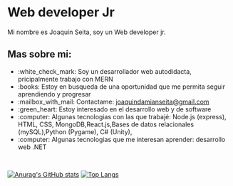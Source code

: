 
<h1>Web developer Jr</h1>

Mi nombre es Joaquin Seita, soy un Web developer jr.

<h2>Mas sobre mi:</h2>

<ul>
<li>:white_check_mark: Soy un desarrollador web autodidacta, pricipalmente trabajo con MERN </li>
<li>:books: Estoy en busqueda de una oportunidad que me permita seguir aprendiendo y progresar</li>
<li>:mailbox_with_mail: Contactame: <a href="mailto:joaquindamianseita@gmail.com">joaquindamianseita@gmail.com</a></li>
<li>:green_heart: Estoy interesado en el desarrollo web y de software</li>
<li>:computer: Algunas tecnologias con las que trabajé: Node.js (express), HTML, CSS, MongoDB,React.js,Bases de datos relacionales (mySQL),Python (Pygame), C# (Unity),</li>
<li>:computer: Algunas tecnologias que me interesan aprender: desarrollo web .NET</li>
</ul><br>

[![Anurag's GitHub stats](https://github-readme-stats.vercel.app/api?username=JoaquinDamianSeita&theme=react)](https://github.com/anuraghazra/github-readme-stats)
[![Top Langs](https://github-readme-stats.vercel.app/api/top-langs/?username=JoaquinDamianSeita&layout=compact&theme=react)](https://github.com/anuraghazra/github-readme-stats)
